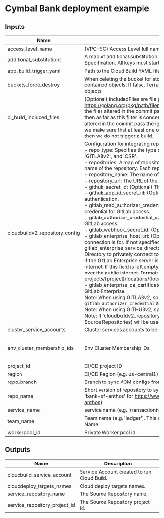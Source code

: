 # Cymbal Bank deployment example

<!-- BEGINNING OF PRE-COMMIT-TERRAFORM DOCS HOOK -->
## Inputs

| Name | Description | Type | Default | Required |
|------|-------------|------|---------|:--------:|
| access\_level\_name | (VPC-SC) Access Level full name. | `string` | `null` | no |
| additional\_substitutions | A map of additional substitution variables for Google Cloud Build Trigger Specification. All keys must start with an underscore (\_). | `map(string)` | `{}` | no |
| app\_build\_trigger\_yaml | Path to the Cloud Build YAML file for the application | `string` | n/a | yes |
| buckets\_force\_destroy | When deleting the bucket for storing CICD artifacts, this boolean option will delete all contained objects. If false, Terraform will fail to delete buckets which contain objects. | `bool` | `false` | no |
| ci\_build\_included\_files | (Optional) includedFiles are file glob matches using https://golang.org/pkg/path/filepath/#Match extended with support for **. If any of the files altered in the commit pass the ignoredFiles filter and includedFiles is empty, then as far as this filter is concerned, we should trigger the build. If any of the files altered in the commit pass the ignoredFiles filter and includedFiles is not empty, then we make sure that at least one of those files matches a includedFiles glob. If not, then we do not trigger a build. | `list(string)` | `[]` | no |
| cloudbuildv2\_repository\_config | Configuration for integrating repositories with Cloud Build v2:<br>  - repo\_type: Specifies the type of repository. Supported types are 'GITHUBv2', 'GITLABv2', and 'CSR'.<br>  - repositories: A map of repositories to be created. The key must match the exact name of the repository. Each repository is defined by:<br>      - repository\_name: The name of the repository.<br>      - repository\_url: The URL of the repository.<br>  - github\_secret\_id: (Optional) The personal access token for GitHub authentication.<br>  - github\_app\_id\_secret\_id: (Optional) The application ID for a GitHub App used for authentication.<br>  - gitlab\_read\_authorizer\_credential\_secret\_id: (Optional) The read authorizer credential for GitLab access.<br>  - gitlab\_authorizer\_credential\_secret\_id: (Optional) The authorizer credential for GitLab access.<br>  - gitlab\_webhook\_secret\_id: (Optional) The secret ID for the GitLab WebHook.<br>  - gitlab\_enterprise\_host\_uri: (Optional) The URI of the GitLab Enterprise host this connection is for. If not specified, the default value is https://gitlab.com.<br>  - gitlab\_enterprise\_service\_directory: (Optional) Configuration for using Service Directory to privately connect to a GitLab Enterprise server. This should only be set if the GitLab Enterprise server is hosted on-premises and not reachable by public internet. If this field is left empty, calls to the GitLab Enterprise server will be made over the public internet. Format: projects/{project}/locations/{location}/namespaces/{namespace}/services/{service}.<br>  - gitlab\_enterprise\_ca\_certificate: (Optional) SSL certificate to use for requests to GitLab Enterprise.<br>Note: When using GITLABv2, specify `gitlab_read_authorizer_credential` and `gitlab_authorizer_credential` and `gitlab_webhook_secret_id`.<br>Note: When using GITHUBv2, specify `github_pat` and `github_app_id`.<br>Note: If 'cloudbuildv2\_repository\_config' variable is not configured, CSR (Cloud Source Repositories) will be used by default. | <pre>object({<br>    repo_type = string # Supported values are: GITHUBv2, GITLABv2 and CSR<br>    # repositories to be created<br>    repositories = map(<br>      object({<br>        repository_name = string<br>        repository_url  = string<br>      })<br>    )<br>    # Credential Config for each repository type<br>    github_secret_id                            = optional(string)<br>    github_app_id_secret_id                     = optional(string)<br>    gitlab_read_authorizer_credential_secret_id = optional(string)<br>    gitlab_authorizer_credential_secret_id      = optional(string)<br>    gitlab_webhook_secret_id                    = optional(string)<br>    gitlab_enterprise_host_uri                  = optional(string)<br>    gitlab_enterprise_service_directory         = optional(string)<br>    gitlab_enterprise_ca_certificate            = optional(string)<br>  })</pre> | n/a | yes |
| cluster\_service\_accounts | Cluster services accounts to be granted the Artifact Registry reader role. | `map(string)` | n/a | yes |
| env\_cluster\_membership\_ids | Env Cluster Membership IDs | <pre>map(object({<br>    cluster_membership_ids = list(string)<br>  }))</pre> | n/a | yes |
| project\_id | CI/CD project ID | `string` | n/a | yes |
| region | CI/CD Region (e.g. us-central1) | `string` | n/a | yes |
| repo\_branch | Branch to sync ACM configs from & trigger CICD if pushed to. | `string` | n/a | yes |
| repo\_name | Short version of repository to sync ACM configs from & use source for CI (e.g. 'bank-of-anthos' for https://www.github.com/GoogleCloudPlatform/bank-of-anthos) | `string` | n/a | yes |
| service\_name | service name (e.g. 'transactionhistory') | `string` | n/a | yes |
| team\_name | Team name (e.g. 'ledger'). This will be the prefix to the service CI Build Trigger Name. | `string` | n/a | yes |
| workerpool\_id | Private Worker pool id. | `string` | n/a | yes |

## Outputs

| Name | Description |
|------|-------------|
| cloudbuild\_service\_account | Service Account created to run Cloud Build. |
| clouddeploy\_targets\_names | Cloud deploy targets names. |
| service\_repository\_name | The Source Repository name. |
| service\_repository\_project\_id | The Source Repository project id. |

<!-- END OF PRE-COMMIT-TERRAFORM DOCS HOOK -->

